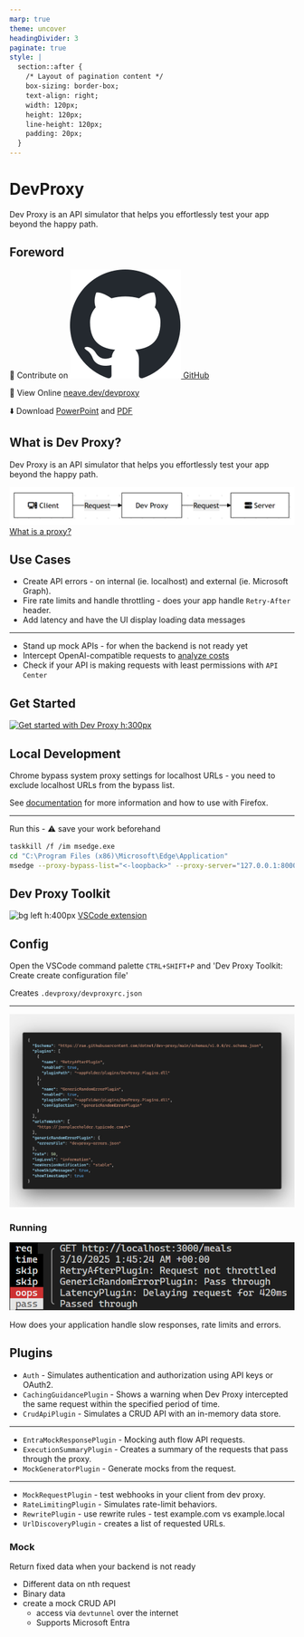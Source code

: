 ```yaml
---
marp: true
theme: uncover
headingDivider: 3
paginate: true
style: |
  section::after {
    /* Layout of pagination content */
    box-sizing: border-box;
    text-align: right;
    width: 120px;
    height: 120px;
    line-height: 120px;
    padding: 20px;
  }
---
```



<!--
_class:
 - lead
 - invert
-->

# DevProxy

Dev Proxy is an API simulator that helps you effortlessly test your app beyond the happy path.

<!--fit-->
<!-- _paginate: skip -->

## Foreword
<!-- _paginate: skip -->

📝 Contribute on [![w:48](img/github-mark.svg) GitHub](https://github.com/peterneave/devproxy)

🔗 View Online [neave.dev/devproxy](https://neave.dev/devproxy)

⬇️ Download [PowerPoint](https://neave.dev/devproxy/devproxy.pptx) and [PDF](https://neave.dev/devproxy/devproxy.pdf)

## What is Dev Proxy?

Dev Proxy is an API simulator that helps you effortlessly test your app beyond the happy path.

![w:1000px](img/proxy.png)
[What is a proxy?](https://learn.microsoft.com/en-us/microsoft-cloud/dev/dev-proxy/concepts/what-is-proxy)

## Use Cases

- Create API errors - on internal (ie. localhost) and external (ie. Microsoft Graph).
- Fire rate limits and handle throttling - does your app handle `Retry-After` header.
- Add latency and have the UI display loading data messages
---
- Stand up mock APIs - for when the backend is not ready yet
- Intercept OpenAI-compatible requests to [analyze costs](https://learn.microsoft.com/en-us/microsoft-cloud/dev/dev-proxy/how-to/understand-language-model-usage?tabs=aspire)
- Check if your API is making requests with least permissions with `API Center`

## Get Started

[![Get started with Dev Proxy h:300px](https://markdown-videos-api.jorgenkh.no/url?url=https%3A%2F%2Fyoutu.be%2FHVTJlGSxhcw)](https://youtu.be/HVTJlGSxhcw)

## Local Development

Chrome bypass system proxy settings for localhost URLs - you need to exclude localhost URLs from the bypass list.

See [documentation](
https://learn.microsoft.com/en-us/microsoft-cloud/dev/dev-proxy/how-to/intercept-localhost-requests) for more information and how to use with Firefox.

---

Run this - ⚠️ save your work beforehand

```sh
taskkill /f /im msedge.exe
cd "C:\Program Files (x86)\Microsoft\Edge\Application"
msedge --proxy-bypass-list="<-loopback>" --proxy-server="127.0.0.1:8000"
```


## Dev Proxy Toolkit

![bg left h:400px](https://garrytrinder.gallerycdn.vsassets.io/extensions/garrytrinder/dev-proxy-toolkit/1.5.0/1759321881336/Microsoft.VisualStudio.Services.Icons.Default) [VSCode extension](https://marketplace.visualstudio.com/items?itemName=garrytrinder.dev-proxy-toolkit)

## Config

Open the VSCode command palette `CTRL+SHIFT+P` and 'Dev Proxy Toolkit: Create create configuration file'

Creates `.devproxy/devproxyrc.json`

---

![bg 100%](img/config.png)

### Running

![](img/devproxy_intercepted.png)

How does your application handle slow responses, rate limits and errors.

## Plugins

- `Auth` - Simulates authentication and authorization using API keys or OAuth2.
- `CachingGuidancePlugin` - Shows a warning when Dev Proxy intercepted the same request within the specified period of time.
- `CrudApiPlugin` - Simulates a CRUD API with an in-memory data store.

---

- `EntraMockResponsePlugin` - Mocking auth flow API requests.
- `ExecutionSummaryPlugin` - Creates a summary of the requests that pass through the proxy.
- `MockGeneratorPlugin` - Generate mocks from the request.

---

- `MockRequestPlugin` - test webhooks in your client from dev proxy.
- `RateLimitingPlugin` - Simulates rate-limit behaviors.
- `RewritePlugin` - use rewrite rules - test example.com vs example.local
- `UrlDiscoveryPlugin` - creates a list of requested URLs.

### Mock

Return fixed data when your backend is not ready

- Different data on nth request
- Binary data
- create a mock CRUD API
  - access via `devtunnel` over the internet
  - Supports Microsoft Entra
